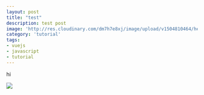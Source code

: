 ```yaml
---
layout: post
title: "test"
description: test post
image: 'http://res.cloudinary.com/dm7h7e8xj/image/upload/v1504810464/hello-world-vue_ibatoy.jpg'
category: 'tutorial'
tags:
- vuejs
- javascript
- tutorial
---
```



hi

<img src="https://i.ytimg.com/an_webp/ATNrtmKTClA/mqdefault_6s.webp?du=3000&sqp=CIDQuNsF&rs=AOn4CLCY8PLP53rRcAQxpjWJDBxdvc_bMg">
